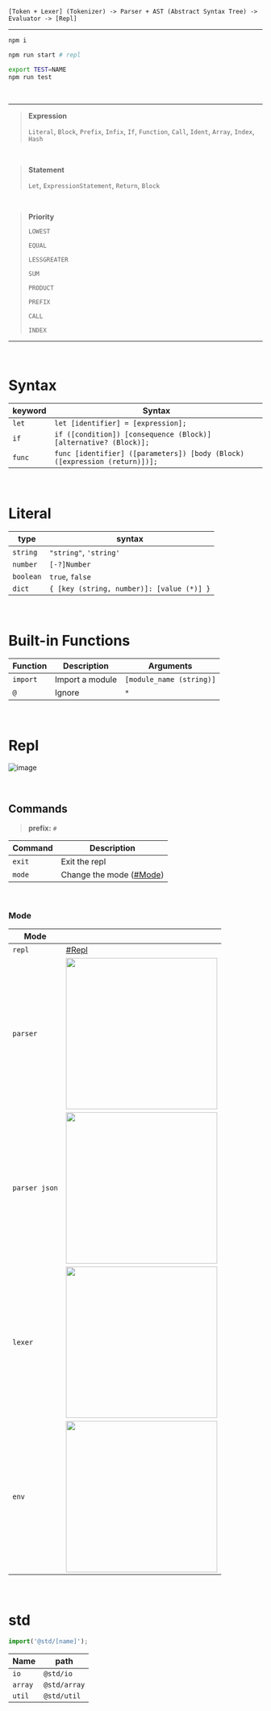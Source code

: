 ```
[Token + Lexer] (Tokenizer) -> Parser + AST (Abstract Syntax Tree) -> Evaluator -> [Repl]
```

---

```sh
npm i

npm run start # repl

export TEST=NAME
npm run test
```

<br>

---

> **Expression**
>
> `Literal`, `Block`, `Prefix`, `Infix`, `If`, `Function`, `Call`, `Ident`, `Array`, `Index`, `Hash`

<br>

> **Statement**
>
> `Let`, `ExpressionStatement`, `Return`, `Block`

<br>

> **Priority**
>
> `LOWEST`
>
> `EQUAL`
>
> `LESSGREATER`
>
> `SUM`
>
> `PRODUCT`
>
> `PREFIX`
>
> `CALL`
>
> `INDEX`

---

<br>

# Syntax

| keyword | Syntax                                                                     |
| ------- | -------------------------------------------------------------------------- |
| `let`   | `let [identifier] = [expression];`                                         |
| `if`    | `if ([condition]) [consequence (Block)] [alternative? (Block)];`           |
| `func`  | `func [identifier] ([parameters]) [body (Block) ([expression (return)])];` |

<br>

# Literal

| type      | syntax                                    |
| --------- | ----------------------------------------- |
| `string`  | `"string"`, `'string'`                    |
| `number`  | `[-?]Number`                              |
| `boolean` | `true`, `false`                           |
| `dict`    | `{ [key (string, number)]: [value (*)] }` |

<br>

# Built-in Functions

| Function | Description     | Arguments                |
| -------- | --------------- | ------------------------ |
| `import` | Import a module | `[module_name (string)]` |
| `@`      | Ignore          | `*`                      |

<br>

# Repl

![image](https://cdn.discordapp.com/attachments/959736817773609003/992993217467387984/unknown.png)

<br>

## Commands

> **prefix:** `#`

| Command | Description                      |
| ------- | -------------------------------- |
| `exit`  | Exit the repl                    |
| `mode`  | Change the mode ([#Mode](#Mode)) |

<br>

### Mode

| Mode          |                                                                                                                      |
| ------------- | -------------------------------------------------------------------------------------------------------------------- |
| `repl`        | [#Repl](#Repl)                                                                                                       |
| `parser`      | <img src="https://cdn.discordapp.com/attachments/959736817773609003/992994841015361586/unknown.png" width=300></img> |
| `parser json` | <img src="https://cdn.discordapp.com/attachments/959736817773609003/992994398235271199/unknown.png" width=300></img> |
| `lexer`       | <img src="https://cdn.discordapp.com/attachments/959736817773609003/992995609449607208/unknown.png" width=300></img> |
| `env`         | <img src="https://cdn.discordapp.com/attachments/959736817773609003/992995354687586394/unknown.png" width=300></img> |

<br>

# std

```ts
import('@std/[name]');
```

| Name    | path            |
| ------- | --------------- |
| `io`    | `@std/io`       |
| `array` | `@std/array` |
| `util`  | `@std/util`  |

